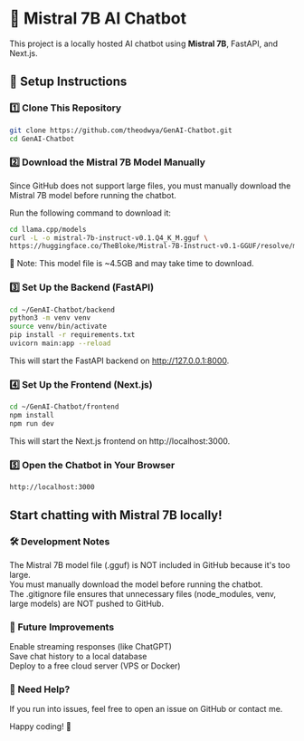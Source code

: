 # 🚀 Mistral 7B AI Chatbot

This project is a locally hosted AI chatbot using **Mistral 7B**, FastAPI, and Next.js.

## 🔹 Setup Instructions

### **1️⃣ Clone This Repository**
```bash
git clone https://github.com/theodwya/GenAI-Chatbot.git
cd GenAI-Chatbot
```
### **2️⃣ Download the Mistral 7B Model Manually**

Since GitHub does not support large files, you must manually download the Mistral 7B model before running the chatbot.

Run the following command to download it:

```bash
cd llama.cpp/models
curl -L -o mistral-7b-instruct-v0.1.Q4_K_M.gguf \
https://huggingface.co/TheBloke/Mistral-7B-Instruct-v0.1-GGUF/resolve/main/mistral-7b-instruct-v0.1.Q4_K_M.gguf
```

📌 Note: This model file is ~4.5GB and may take time to download.

### **3️⃣ Set Up the Backend (FastAPI)**

```bash
cd ~/GenAI-Chatbot/backend
python3 -m venv venv
source venv/bin/activate
pip install -r requirements.txt
uvicorn main:app --reload
```

This will start the FastAPI backend on http://127.0.0.1:8000.

### **4️⃣ Set Up the Frontend (Next.js)**

```bash
cd ~/GenAI-Chatbot/frontend
npm install
npm run dev
```

This will start the Next.js frontend on http://localhost:3000.

### **5️⃣ Open the Chatbot in Your Browser**

```bash
http://localhost:3000
```

## Start chatting with Mistral 7B locally!

### **🛠 Development Notes**

The Mistral 7B model file (.gguf) is NOT included in GitHub because it's too large.\
You must manually download the model before running the chatbot.\
The .gitignore file ensures that unnecessary files (node_modules, venv, large models) are NOT pushed to GitHub.

### **🚀 Future Improvements**

Enable streaming responses (like ChatGPT)\
Save chat history to a local database\
Deploy to a free cloud server (VPS or Docker)

### **📌 Need Help?**

If you run into issues, feel free to open an issue on GitHub or contact me.

Happy coding! 🎉